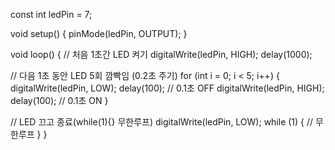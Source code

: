 const int ledPin = 7;

void setup() {
  pinMode(ledPin, OUTPUT);
}

void loop() {
  // 처음 1초간 LED 켜기
  digitalWrite(ledPin, HIGH);
  delay(1000);

  // 다음 1초 동안 LED 5회 깜빡임 (0.2초 주기)
  for (int i = 0; i < 5; i++) {
    digitalWrite(ledPin, LOW);
    delay(100);  // 0.1초 OFF
    digitalWrite(ledPin, HIGH);
    delay(100);  // 0.1초 ON
  }

  // LED 끄고 종료(while(1){} 무한루프)
  digitalWrite(ledPin, LOW);
  while (1) {
    // 무한루프
  }
}

  

